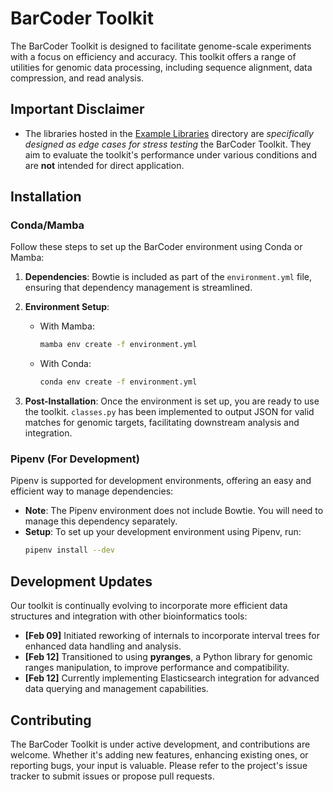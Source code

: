 # BarCoder Toolkit

The BarCoder Toolkit is designed to facilitate genome-scale experiments with a focus on efficiency and accuracy. This toolkit offers a range of utilities for genomic data processing, including sequence alignment, data compression, and read analysis.

## Important Disclaimer

* The libraries hosted in the [Example Libraries](Example_Libraries/) directory are _specifically designed as edge cases for stress testing_ the BarCoder Toolkit. They aim to evaluate the toolkit's performance under various conditions and are **not** intended for direct application.



## Installation

### Conda/Mamba
Follow these steps to set up the BarCoder environment using Conda or Mamba:

1. **Dependencies**: Bowtie is included as part of the `environment.yml` file, ensuring that dependency management is streamlined.

2. **Environment Setup**:
    - With Mamba:
      ```bash
      mamba env create -f environment.yml
      ```
    - With Conda:
      ```bash
      conda env create -f environment.yml
      ```

3. **Post-Installation**: Once the environment is set up, you are ready to use the toolkit. `classes.py` has been implemented to output JSON for valid matches for genomic targets, facilitating downstream analysis and integration.

### Pipenv (For Development)
Pipenv is supported for development environments, offering an easy and efficient way to manage dependencies:

- **Note**: The Pipenv environment does not include Bowtie. You will need to manage this dependency separately.
- **Setup**:
  To set up your development environment using Pipenv, run:
  ```bash
  pipenv install --dev

## Development Updates

Our toolkit is continually evolving to incorporate more efficient data structures and integration with other bioinformatics tools:

- **[Feb 09]** Initiated reworking of internals to incorporate interval trees for enhanced data handling and analysis.
- **[Feb 12]** Transitioned to using **pyranges**, a Python library for genomic ranges manipulation, to improve performance and compatibility.
- **[Feb 12]** Currently implementing Elasticsearch integration for advanced data querying and management capabilities.

## Contributing

The BarCoder Toolkit is under active development, and contributions are welcome. Whether it's adding new features, enhancing existing ones, or reporting bugs, your input is valuable. Please refer to the project's issue tracker to submit issues or propose pull requests.

